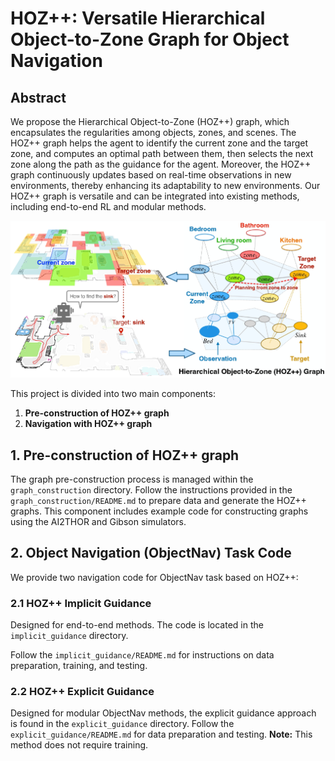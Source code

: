 # HOZ++: Versatile Hierarchical Object-to-Zone Graph for Object Navigation

## Abstract

We propose the Hierarchical Object-to-Zone (HOZ++) graph, which encapsulates the regularities among objects, zones, and scenes. The HOZ++ graph helps the agent to identify the current zone and the target zone, and computes an optimal path between them, then selects the next zone along the path as the guidance for the agent. Moreover, the HOZ++ graph continuously updates based on real-time observations in new environments, thereby enhancing its adaptability to new environments. Our HOZ++ graph is versatile and can be integrated into existing methods, including end-to-end RL and modular methods.

![Abstract Figure](imgs/intro.jpg) 

This project is divided into two main components:

1. **Pre-construction of HOZ++ graph**
2. **Navigation with HOZ++ graph**

## 1. Pre-construction of HOZ++ graph

The graph pre-construction process is managed within the `graph_construction` directory. Follow the instructions provided in the `graph_construction/README.md` to prepare data and generate the HOZ++ graphs. This component includes example code for constructing graphs using the AI2THOR and Gibson simulators.

<!-- ### Features

- **Data Preparation:** Scripts and guidelines for preparing necessary data.
- **Graph Generation:** Tools to generate the hierarchical object-to-zone graphs.
- **Simulator Integration:** Example code demonstrating graph construction in AI2THOR and Gibson. -->

## 2. Object Navigation (ObjectNav) Task Code

We provide two navigation code for ObjectNav task based on HOZ++:

### 2.1 HOZ++ Implicit Guidance

Designed for end-to-end methods. The code is located in the `implicit_guidance` directory. 

Follow the `implicit_guidance/README.md` for instructions on data preparation, training, and testing.

### 2.2 HOZ++ Explicit Guidance

Designed for modular ObjectNav methods, the explicit guidance approach is found in the `explicit_guidance` directory. 
Follow the `explicit_guidance/README.md` for data preparation and testing. **Note:** This method does not require training.

